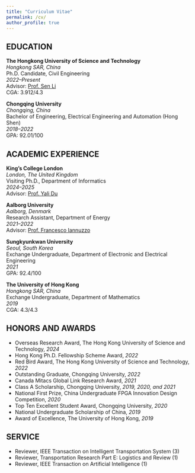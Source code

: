 ```yaml
---
title: "Curriculum Vitae"
permalink: /cv/
author_profile: true
---
```


## EDUCATION

**The Hongkong University of Science and Technology**  
*Hongkong SAR, China*  
Ph.D. Candidate, Civil Engineering  
*2022–Present*  
Advisor: [Prof. Sen Li](https://senli.people.ust.hk/)  
CGA: 3.912/4.3  

**Chongqing University**  
*Chongqing, China*  
Bachelor of Engineering, Electrical Engineering and Automation (Hong Shen)  
*2018–2022*  
GPA: 92.01/100  

## ACADEMIC EXPERIENCE

**King’s College London**  
*London, The United Kingdom*  
Visiting Ph.D., Department of Informatics  
*2024–2025*  
Advisor: [Prof. Yali Du](https://www.kcl.ac.uk/people/yali-du)  

**Aalborg University**  
*Aalborg, Denmark*  
Research Assistant, Department of Energy  
*2021–2022*  
Advisor: [Prof. Francesco Iannuzzo](https://vbn.aau.dk/en/persons/127149)  

**Sungkyunkwan University**  
*Seoul, South Korea*  
Exchange Undergraduate, Department of Electronic and Electrical Engineering  
*2021*  
GPA: 92.4/100  

**The University of Hong Kong**  
*Hongkong SAR, China*  
Exchange Undergraduate, Department of Mathematics  
*2019*  
CGA: 4.3/4.3  

## HONORS AND AWARDS

- Overseas Research Award, The Hong Kong University of Science and Technology, *2024*  
- Hong Kong Ph.D. Fellowship Scheme Award, *2022*  
- Red Bird Award, The Hong Kong University of Science and Technology, *2022*  
- Outstanding Graduate, Chongqing University, *2022*  
- Canada Mitacs Global Link Research Award, *2021*  
- Class A Scholarship, Chongqing University, *2019, 2020, and 2021*  
- National First Prize, China Undergraduate FPGA Innovation Design Competition, *2020*  
- Top Ten Excellent Student Award, Chongqing University, *2020*  
- National Undergraduate Scholarship of China, *2019*  
- Award of Excellence, The University of Hong Kong, *2019*  

## SERVICE

- Reviewer, IEEE Transaction on Intelligent Transportation System (3)  
- Reviewer, Transportation Research Part E: Logistics and Review (1)  
- Reviewer, IEEE Transaction on Artificial Intelligence (1)  
